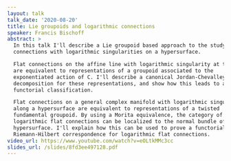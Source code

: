```yaml
---
layout: talk
talk_date: '2020-08-20'
title: Lie groupoids and logarithmic connections
speaker: Francis Bischoff
abstract: >
  In this talk I'll describe a Lie groupoid based approach to the study of flat
  connections with logarithmic singularities on a hypersurface.

  Flat connections on the affine line with logarithmic singularity at the origin
  are equivalent to representations of a groupoid associated to the
  exponentiated action of C. I'll describe a canonical Jordan-Chevalley
  decomposition for these representations, and show how this leads to a
  functorial classification.

  Flat connections on a general complex manifold with logarithmic singularities
  along a hypersurface are equivalent to representations of a twisted
  fundamental groupoid. By using a Morita equivalence, the category of
  logarithmic flat connections can be localized to the normal bundle of the
  hypersurface. I'll explain how this can be used to prove a functorial
  Riemann-Hilbert correspondence for logarithmic flat connections.
video_url: https://www.youtube.com/watch?v=eOLtkMMc3cc
slides_url: /slides/8fd3ee497128.pdf
---
```


